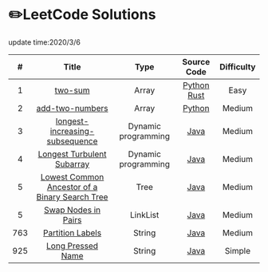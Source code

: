  # ✏️LeetCode Solutions
  update time:2020/3/6
  
   | # | Title | Type | Source Code | Difficulty |
   |:---:|:---:|:---:|:---:|:---:|
   |1|[two-sum](https://leetcode.com/problems/two-sum)| Array | [Python](https://github.com/bonfy/leetcode/blob/master/solutions/0001-two-sum/two-sum.py) [Rust](https://github.com/bonfy/leetcode/blob/master/solutions/0001-two-sum/two-sum.rs)|Easy|
   |2|[add-two-numbers](https://leetcode.com/problems/add-two-numbers)| Array |[Python](https://github.com/bonfy/leetcode/blob/master/solutions/0002-add-two-numbers/add-two-numbers.py)|Medium|
   |3|[longest-increasing-subsequence](https://leetcode-cn.com/problems/longest-increasing-subsequence/)| Dynamic programming |[Java](https://github.com/bonfy/leetcode/blob/master/solutions/0002-add-two-numbers/add-two-numbers.py)|Medium|
   |4|[Longest Turbulent Subarray](https://leetcode-cn.com/problems/longest-turbulent-subarray/)| Dynamic programming |[Java](https://github.com/bonfy/leetcode/blob/master/solutions/0002-add-two-numbers/add-two-numbers.py)|Medium|
   |5|[Lowest Common Ancestor of a Binary Search Tree](https://leetcode-cn.com/problems/longest-increasing-subsequence/)| Tree |[Java](https://github.com/bonfy/leetcode/blob/master/solutions/0002-add-two-numbers/add-two-numbers.py)|Medium|
   |5|[Swap Nodes in Pairs](https://leetcode-cn.com/problems/swap-nodes-in-pairs/)| LinkList |[Java](src/SwapNodesPairs)|Medium|
   |763|[Partition Labels](https://leetcode-cn.com/problems/partition-labels/)| String |[Java](src/PartitionLabels)|Medium|
   |925|[Long Pressed Name](https://leetcode-cn.com/problems/long-pressed-name/)| String |[Java](src/LongPressedName)|Simple|
   